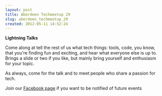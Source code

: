 ```yaml
---
layout: post
title: Aberdeen Techmeetup 29
slug: aberdeen_techmeetup_29
created: 2012-05-11 14:52:24
---
```


<b>Lightning Talks</b>

Come along at tell the rest of us what tech things: tools, code, you know, that you're finding fun and exciting, and hear what everyone else is up to. Brings a slide or two if you like, but mainly bring yourself and enthusiasm for your topic.

As always, come for the talk and to meet people who share a passion for tech.

Join our <a href="https://www.facebook.com/pages/Aberdeen-TechMeetup/220140384757836">Facebook page</a> if you want to be notified of future events
